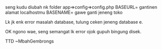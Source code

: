 seng kudu diubah nk folder app=>config=>config.php
BASEURL= gantinen alamat localhostmu
BASENAME= gawe ganti jeneng toko

Lk jk enk error masalah database, tulung ceken jeneng database e.

OK ngono wae, seng semangat lk error ojok gupuh bingung disek.

TTD ~MbahGembrongs
